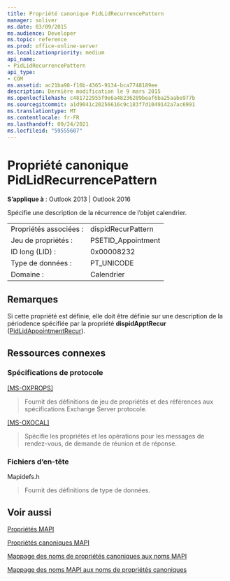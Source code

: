 ```yaml
---
title: Propriété canonique PidLidRecurrencePattern
manager: soliver
ms.date: 03/09/2015
ms.audience: Developer
ms.topic: reference
ms.prod: office-online-server
ms.localizationpriority: medium
api_name:
- PidLidRecurrencePattern
api_type:
- COM
ms.assetid: ac21ba98-f16b-4365-9134-bca7748189ee
description: Dernière modification le 9 mars 2015
ms.openlocfilehash: c481722955f9e6a48236209beaf6ba25aabe977b
ms.sourcegitcommit: a1d9041c20256616c9c183f7d1049142a7ac6991
ms.translationtype: MT
ms.contentlocale: fr-FR
ms.lasthandoff: 09/24/2021
ms.locfileid: "59555607"
---
```

# <a name="pidlidrecurrencepattern-canonical-property"></a>Propriété canonique PidLidRecurrencePattern

  
  
**S’applique à** : Outlook 2013 | Outlook 2016 
  
Spécifie une description de la récurrence de l’objet calendrier.
  
|||
|:-----|:-----|
|Propriétés associées :  <br/> |dispidRecurPattern  <br/> |
|Jeu de propriétés :  <br/> |PSETID_Appointment  <br/> |
|ID long (LID) :  <br/> |0x00008232  <br/> |
|Type de données :  <br/> |PT_UNICODE  <br/> |
|Domaine :  <br/> |Calendrier  <br/> |
   
## <a name="remarks"></a>Remarques

Si cette propriété est définie, elle doit être définie sur une description de la périodence spécifiée par la propriété **dispidApptRecur** ([PidLidAppointmentRecur](pidlidappointmentrecur-canonical-property.md)).
  
## <a name="related-resources"></a>Ressources connexes

### <a name="protocol-specifications"></a>Spécifications de protocole

[[MS-OXPROPS]](https://msdn.microsoft.com/library/f6ab1613-aefe-447d-a49c-18217230b148%28Office.15%29.aspx)
  
> Fournit des définitions de jeu de propriétés et des références aux spécifications Exchange Server protocole.
    
[[MS-OXOCAL]](https://msdn.microsoft.com/library/09861fde-c8e4-4028-9346-e7c214cfdba1%28Office.15%29.aspx)
  
> Spécifie les propriétés et les opérations pour les messages de rendez-vous, de demande de réunion et de réponse.
    
### <a name="header-files"></a>Fichiers d’en-tête

Mapidefs.h
  
> Fournit des définitions de type de données.
    
## <a name="see-also"></a>Voir aussi



[Propriétés MAPI](mapi-properties.md)
  
[Propriétés canoniques MAPI](mapi-canonical-properties.md)
  
[Mappage des noms de propriétés canoniques aux noms MAPI](mapping-canonical-property-names-to-mapi-names.md)
  
[Mappage des noms MAPI aux noms de propriétés canoniques](mapping-mapi-names-to-canonical-property-names.md)

